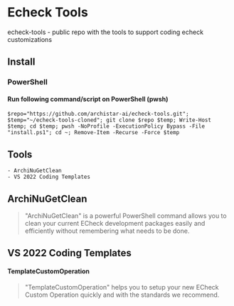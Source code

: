 # Echeck Tools
echeck-tools - public repo with the tools to support coding echeck customizations

## Install

### PowerShell

#### Run following command/script on PowerShell (pwsh)
```
$repo="https://github.com/archistar-ai/echeck-tools.git"; $temp="~/echeck-tools-cloned"; git clone $repo $temp; Write-Host $temp; cd $temp; pwsh -NoProfile -ExecutionPolicy Bypass -File "install.ps1"; cd ~; Remove-Item -Recurse -Force $temp
```

## Tools
```
- ArchiNuGetClean
- VS 2022 Coding Templates
```

## ArchiNuGetClean
> "ArchiNuGetClean" is a powerful PowerShell command allows you to clean your current ECheck development packages easily and efficiently without remembering what needs to be done.

## VS 2022 Coding Templates

#### TemplateCustomOperation
> "TemplateCustomOperation" helps you to setup your new ECheck Custom Operation quickly and with the standards we recommend.
